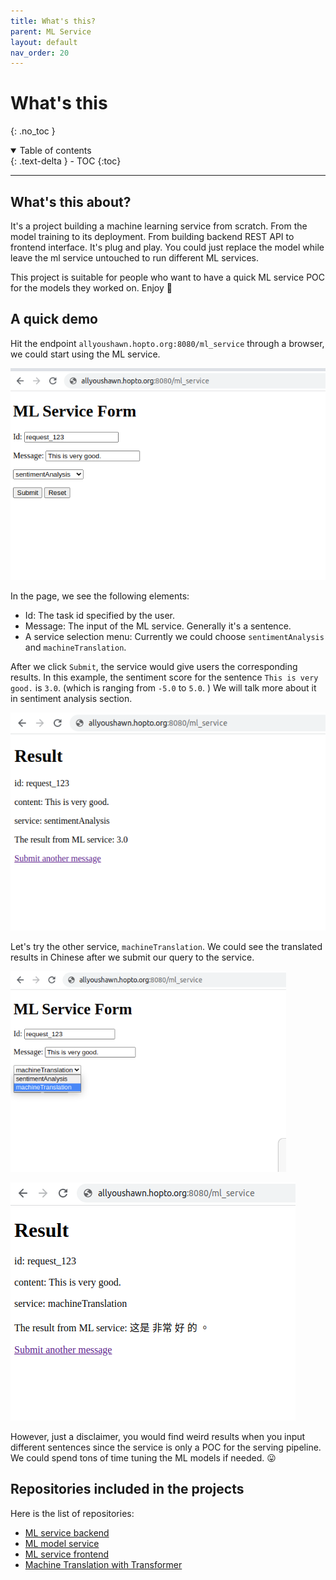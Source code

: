 ```yaml
---
title: What's this?
parent: ML Service
layout: default
nav_order: 20
---
```

# What's this
{: .no_toc }

<details open markdown="block">
  <summary>
    Table of contents
  </summary>
  {: .text-delta }
- TOC
{:toc}
</details>

---

## What's this about?
It's a project building a machine learning service from scratch. From the model training to its deployment.
From building backend REST API to frontend interface. It's plug and play. You could just replace the model while
leave the ml service untouched to run different ML services.

This project is suitable for people who want to have a quick ML service POC for the models they worked on. Enjoy :wine_glass:

## A quick demo
Hit the endpoint `allyoushawn.hopto.org:8080/ml_service` through a browser, we could start using the ML service.

![ml_service_home_page](/docs/ml_service/images/ml_service_home_page.png)

In the page, we see the following elements:
* Id: The task id specified by the user.
* Message: The input of the ML service. Generally it's a sentence.
* A service selection menu: Currently we could choose `sentimentAnalysis` and `machineTranslation`.

After we click `Submit`, the service would give users the corresponding results. In this example, the sentiment score
for the sentence `This is very good.` is `3.0`. (which is ranging from `-5.0` to `5.0`. ) We will talk more about it in 
sentiment analysis section.

![ml_service_sa_result](/docs/ml_service/images/ml_service_sa_result.png)


Let's try the other service, `machineTranslation`. We could see the translated results in Chinese after we submit our
query to the service.

![ml_service_click_menu](/docs/ml_service/images/ml_service_click_menu.png)


![ml_service_mt_result](/docs/ml_service/images/ml_service_mt_result.png)


However, just a disclaimer, you would find weird results when you input different sentences since the service is only
a POC for the serving pipeline. We could spend tons of time tuning the ML models if needed. :stuck_out_tongue:

## Repositories included in the projects
Here is the list of repositories:
* [ML service backend](https://github.com/allyoushawn/mlservice)
* [ML model service](https://github.com/allyoushawn/ml_model_service)
* [ML service frontend](https://github.com/allyoushawn/mlservicefrontend)
* [Machine Translation with Transformer](https://github.com/allyoushawn/transformer_mt)
